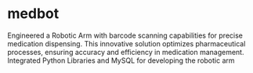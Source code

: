 # medbot
Engineered a Robotic Arm with barcode scanning capabilities for precise medication dispensing. This
innovative solution optimizes pharmaceutical processes, ensuring accuracy and efficiency in medication management.
Integrated Python Libraries and MySQL for developing the robotic arm
